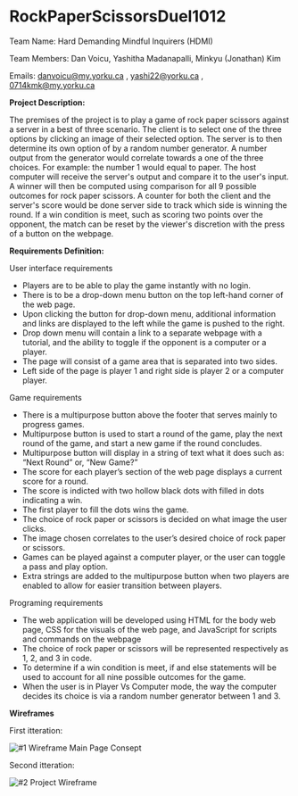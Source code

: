 # RockPaperScissorsDuel1012
Team Name: Hard Demanding Mindful Inquirers (HDMI)

Team Members: Dan Voicu, Yashitha Madanapalli, Minkyu (Jonathan) Kim

Emails: danvoicu@my.yorku.ca , yashi22@yorku.ca , 0714kmk@my.yorku.ca



**Project Description:**

The premises of the project is to play a game of rock paper scissors against a server in a best of three scenario. The client is to select one of the three options by clicking an image of their selected option. The server is to then determine its own option of by a random number generator. A number output from the generator would correlate towards a one of the three choices. For example: the number 1 would equal to paper. The host computer will receive the server's output and compare it to the user's input. A winner will then be computed using comparison for all 9 possible outcomes for rock paper scissors. A counter for both the client and the server's score would be done server side to track which side is winning the round. If a win condition is meet, such as scoring two points over the opponent, the match can be reset by the viewer's discretion with the press of a button on the webpage.

**Requirements Definition:**

User interface requirements

- Players are to be able to play the game instantly with no login.
- There is to be a drop-down menu button on the top left-hand corner of the web page.
- Upon clicking the button for drop-down menu, additional information and links are displayed to the left while the game is pushed to the right.
- Drop down menu will contain a link to a separate webpage with a tutorial, and the ability to toggle if the opponent is a computer or a player.
- The page will consist of a game area that is separated into two sides.
- Left side of the page is player 1 and right side is player 2 or a computer player.

Game requirements

- There is a multipurpose button above the footer that serves mainly to progress games.
- Multipurpose button is used to start a round of the game, play the next round of the game, and start a new game if the round concludes.
- Multipurpose button will display in a string of text what it does such as: “Next Round” or, “New Game?”
- The score for each player’s section of the web page displays a current score for a round.
- The score is indicted with two hollow black dots with filled in dots indicating a win.
- The first player to fill the dots wins the game.
- The choice of rock paper or scissors is decided on what image the user clicks.
- The image chosen correlates to the user’s desired choice of rock paper or scissors.
- Games can be played against a computer player, or the user can toggle a pass and play option.
- Extra strings are added to the multipurpose button when two players are enabled to allow for easier transition between players.

Programing requirements

- The web application will be developed using HTML for the body web page, CSS for the visuals of the web page, and JavaScript for scripts and commands on the webpage
- The choice of rock paper or scissors will be represented respectively as 1, 2, and 3 in code.
- To determine if a win condition is meet, if and else statements will be used to account for all nine possible outcomes for the game.
- When the user is in Player Vs Computer mode, the way the computer decides its choice is via a random number generator between 1 and 3.


**Wireframes**

First itteration: 

![#1 Wireframe Main Page Consept](https://user-images.githubusercontent.com/66493298/140599675-f848b321-41c0-460a-a805-f6b0c4d24f8a.jpg)

Second itteration:

![#2 Project Wireframe](https://user-images.githubusercontent.com/66493298/140599683-48655ecd-b284-4eb5-a793-6e6dea9ac891.JPG)










